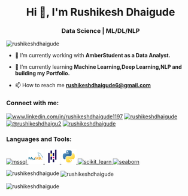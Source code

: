<h1 align="center">Hi 👋, I'm Rushikesh Dhaigude</h1>
<h3 align="center">Data Science | ML/DL/NLP</h3>

<p align="left"> <img src="https://komarev.com/ghpvc/?username=rushikeshdhaigude&label=Profile%20views&color=0e75b6&style=flat" alt="rushikeshdhaigude" /> </p>

- 🔭 I’m currently working with **AmberStudent as a Data Analyst.**

- 🌱 I’m currently learning **Machine Learning,Deep Learning,NLP and building my Portfolio.**

- 📫 How to reach me **rushikeshdhaigude6@gmail.com**

<h3 align="left">Connect with me:</h3>
<p align="left">
<a href="https://linkedin.com/in/www.linkedin.com/in/rushikeshdhaigude1197" target="blank"><img align="center" src="https://raw.githubusercontent.com/rahuldkjain/github-profile-readme-generator/master/src/images/icons/Social/linked-in-alt.svg" alt="www.linkedin.com/in/rushikeshdhaigude1197" height="30" width="40" /></a>
<a href="https://kaggle.com/rushikeshdhaigude" target="blank"><img align="center" src="https://raw.githubusercontent.com/rahuldkjain/github-profile-readme-generator/master/src/images/icons/Social/kaggle.svg" alt="rushikeshdhaigude" height="30" width="40" /></a>
<a href="https://www.hackerrank.com/rushikeshdhaigu2" target="blank"><img align="center" src="https://raw.githubusercontent.com/rahuldkjain/github-profile-readme-generator/master/src/images/icons/Social/hackerrank.svg" alt="@rushikeshdhaigu2" height="30" width="40" /></a>
<a href="https://www.leetcode.com/rushikeshdhaigude" target="blank"><img align="center" src="https://raw.githubusercontent.com/rahuldkjain/github-profile-readme-generator/master/src/images/icons/Social/leet-code.svg" alt="rushikeshdhaigude" height="30" width="40" /></a>
</p>

<h3 align="left">Languages and Tools:</h3>
<p align="left"> <a href="https://www.microsoft.com/en-us/sql-server" target="_blank" rel="noreferrer"> <img src="https://www.svgrepo.com/show/303229/microsoft-sql-server-logo.svg" alt="mssql" width="40" height="40"/> </a> <a href="https://www.mysql.com/" target="_blank" rel="noreferrer"> <img src="https://raw.githubusercontent.com/devicons/devicon/master/icons/mysql/mysql-original-wordmark.svg" alt="mysql" width="40" height="40"/> </a> <a href="https://pandas.pydata.org/" target="_blank" rel="noreferrer"> <img src="https://raw.githubusercontent.com/devicons/devicon/2ae2a900d2f041da66e950e4d48052658d850630/icons/pandas/pandas-original.svg" alt="pandas" width="40" height="40"/> </a> <a href="https://www.python.org" target="_blank" rel="noreferrer"> <img src="https://raw.githubusercontent.com/devicons/devicon/master/icons/python/python-original.svg" alt="python" width="40" height="40"/> </a> <a href="https://scikit-learn.org/" target="_blank" rel="noreferrer"> <img src="https://upload.wikimedia.org/wikipedia/commons/0/05/Scikit_learn_logo_small.svg" alt="scikit_learn" width="40" height="40"/> </a> <a href="https://seaborn.pydata.org/" target="_blank" rel="noreferrer"> <img src="https://seaborn.pydata.org/_images/logo-mark-lightbg.svg" alt="seaborn" width="40" height="40"/> </a> </p>

<p><img align="left" src="https://github-readme-stats.vercel.app/api/top-langs?username=rushikeshdhaigude&show_icons=true&locale=en&layout=compact" alt="rushikeshdhaigude" /></p>

<p>&nbsp;<img align="center" src="https://github-readme-stats.vercel.app/api?username=rushikeshdhaigude&show_icons=true&locale=en" alt="rushikeshdhaigude" /></p>

<p><img align="center" src="https://github-readme-streak-stats.herokuapp.com/?user=rushikeshdhaigude&" alt="rushikeshdhaigude" /></p>

